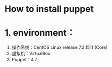 How to install puppet
=====================
# 1. environment：
1. 操作系统：CentOS Linux release 7.2.1511 (Core)
2. 虚拟机：VirtualBox
3. Puppet：4.7
